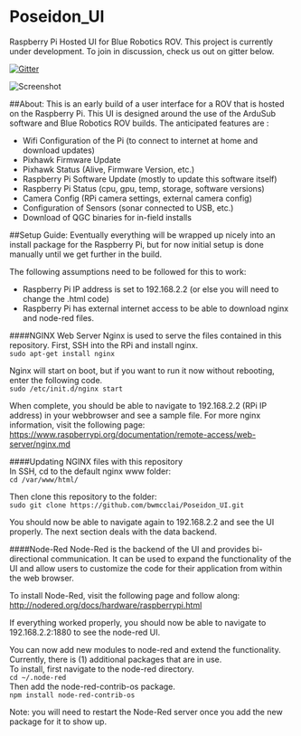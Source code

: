 # Poseidon_UI
Raspberry Pi Hosted UI for Blue Robotics ROV. This project is currently under development. To join in discussion, check us out on gitter below.

[![Gitter](https://badges.gitter.im/Join%20Chat.svg)](https://gitter.im/Poseidon_UI/Lobby?utm_source=badge&utm_medium=badge&utm_campaign=pr-badge&utm_content=badge)

![Screenshot](http://i.imgur.com/ISvipW9l.png?raw=true "Screenshot")

##About:
This is an early build of a user interface for a ROV that is hosted on the Raspberry Pi. This UI is designed around the use of the ArduSub software and Blue Robotics ROV builds.
The anticipated features are :
- Wifi Configuration of the Pi (to connect to internet at home and download updates)
- Pixhawk Firmware Update
- Pixhawk Status (Alive, Firmware Version, etc.)
- Raspberry Pi Software Update (mostly to update this software itself)
- Raspberry Pi Status (cpu, gpu, temp, storage, software versions)
- Camera Config (RPi camera settings, external camera config)
- Configuration of Sensors (sonar connected to USB, etc.)
- Download of QGC binaries for in-field installs

##Setup Guide:
Eventually everything will be wrapped up nicely into an install package for the Raspberry Pi, but for now initial setup is done manually until we get further in the build.

The following assumptions need to be followed for this to work:  
- Raspberry Pi IP address is set to 192.168.2.2 (or else you will need to change the .html code)
- Raspberry Pi has external internet access to be able to download nginx and node-red files.

####NGINX Web Server
Nginx is used to serve the files contained in this repository. First, SSH into the RPi and install nginx.  
`sudo apt-get install nginx`

Nginx will start on boot, but if you want to run it now without rebooting, enter the following code.  
`sudo /etc/init.d/nginx start`

When complete, you should be able to navigate to 192.168.2.2 (RPi IP address) in your webbrowser and see a sample file.
For more nginx information, visit the following page:   
https://www.raspberrypi.org/documentation/remote-access/web-server/nginx.md

####Updating NGINX files with this repository  
In SSH, cd to the default nginx www folder:  
`cd /var/www/html/`

Then clone this repository to the folder:  
`sudo git clone https://github.com/bwmcclai/Poseidon_UI.git`

You should now be able to navigate again to 192.168.2.2 and see the UI properly.  The next section deals with the data backend.

####Node-Red
Node-Red is the backend of the UI and provides bi-directional communication.  It can be used to expand the functionality of the UI and allow users to customize the code for their application from within the web browser.

To install Node-Red, visit the following page and follow along:  
http://nodered.org/docs/hardware/raspberrypi.html

If everything worked properly, you should now be able to navigate to 192.168.2.2:1880 to see the node-red UI.

You can now add new modules to node-red and extend the functionality.  Currently, there is (1) additional packages that are in use.  
To install, first navigate to the node-red directory.  
`cd ~/.node-red`  
Then add the node-red-contrib-os package.  
`npm install node-red-contrib-os`

Note:  you will need to restart the Node-Red server once you add the new package for it to show up.





